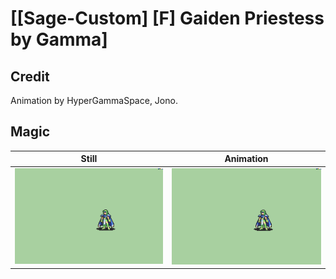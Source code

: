 # [\[Sage-Custom\] \[F\] Gaiden Priestess by Gamma]

## Credit

Animation by HyperGammaSpace, Jono.

## Magic

| Still | Animation |
| :---: | :-------: |
| ![Magic still](./Magic_000.png) | ![Magic animation](./Magic.gif) |
